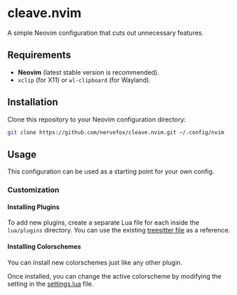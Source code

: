 # cleave.nvim

A simple Neovim configuration that cuts out unnecessary features.

## Requirements

* **Neovim** (latest stable version is recommended).
* `xclip` (for X11) or `wl-clipboard` (for Wayland).

## Installation

Clone this repository to your Neovim configuration directory:

```bash
git clone https://github.com/nervefox/cleave.nvim.git ~/.config/nvim
```

## Usage

This configuration can be used as a starting point for your own config.

### Customization

#### Installing Plugins

To add new plugins, create a separate Lua file for each inside the `lua/plugins` directory. You can use the existing [treesitter file](lua/plugins/treesitter.lua) as a reference.

#### Installing Colorschemes

You can install new colorschemes just like any other plugin.

Once installed, you can change the active colorscheme by modifying the setting in the [settings.lua](lua/settings.lua) file.
